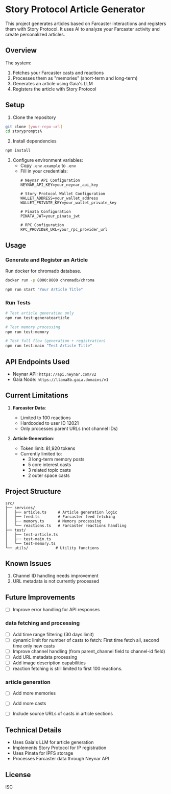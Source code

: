 # Story Protocol Article Generator

This project generates articles based on Farcaster interactions and registers them with Story Protocol. It uses AI to analyze your Farcaster activity and create personalized articles.

## Overview

The system:
1. Fetches your Farcaster casts and reactions
2. Processes them as "memories" (short-term and long-term)
3. Generates an article using Gaia's LLM
4. Registers the article with Story Protocol

## Setup

1. Clone the repository
```bash
git clone [your-repo-url]
cd storyprompts§
```

2. Install dependencies
```bash
npm install
```

3. Configure environment variables:
   - Copy `.env.example` to `.env`
   - Fill in your credentials:
     ```env
     # Neynar API Configuration
     NEYNAR_API_KEY=your_neynar_api_key
     
     # Story Protocol Wallet Configuration
     WALLET_ADDRESS=your_wallet_address
     WALLET_PRIVATE_KEY=your_wallet_private_key
     
     # Pinata Configuration
     PINATA_JWT=your_pinata_jwt
     
     # RPC Configuration
     RPC_PROVIDER_URL=your_rpc_provider_url
     ```

## Usage

### Generate and Register an Article

Run docker for chromadb database. 
```bash
docker run -p 8000:8000 chromadb/chroma 
```


```bash
npm run start "Your Article Title"
```



### Run Tests
```bash
# Test article generation only
npm run test:generatearticle

# Test memory processing
npm run test:memory

# Test full flow (generation + registration)
npm run test:main "Test Article Title"
```

## API Endpoints Used

- Neynar API: `https://api.neynar.com/v2`
- Gaia Node: `https://llama8b.gaia.domains/v1`

## Current Limitations

1. **Farcaster Data**:
   - Limited to 100 reactions
   - Hardcoded to user ID 12021
   - Only processes parent URLs (not channel IDs)

2. **Article Generation**:
   - Token limit: 81,920 tokens
   - Currently limited to:
     - 3 long-term memory posts
     - 5 core interest casts
     - 3 related topic casts
     - 2 outer space casts

## Project Structure

```
src/
├── services/
│   ├── article.ts     # Article generation logic
│   ├── feed.ts        # Farcaster feed fetching
│   ├── memory.ts      # Memory processing
│   └── reactions.ts   # Farcaster reactions handling
├── test/
│   ├── test-article.ts
│   ├── test-main.ts
│   └── test-memory.ts
└── utils/            # Utility functions
```

## Known Issues

1. Channel ID handling needs improvement
2. URL metadata is not currently processed

## Future Improvements

- [ ] Improve error handling for API responses

### data fetching and processing
- [ ] Add time range filtering (30 days limit)
- [ ] dynamic limit for number of casts to fetch: First time fetch all, second time only new casts
- [ ] Improve channel handling (from parent_channel field to channel-id field)
- [ ] Add URL metadata processing
- [ ] Add image description capabilities
- [ ] reaction fetching is still limited to first 100 reactions. 

### article generation
- [ ] Add more memories
- [ ] Add more casts
- [ ] Include source URLs of casts in article sections


## Technical Details

- Uses Gaia's LLM for article generation
- Implements Story Protocol for IP registration
- Uses Pinata for IPFS storage
- Processes Farcaster data through Neynar API

## License

ISC




